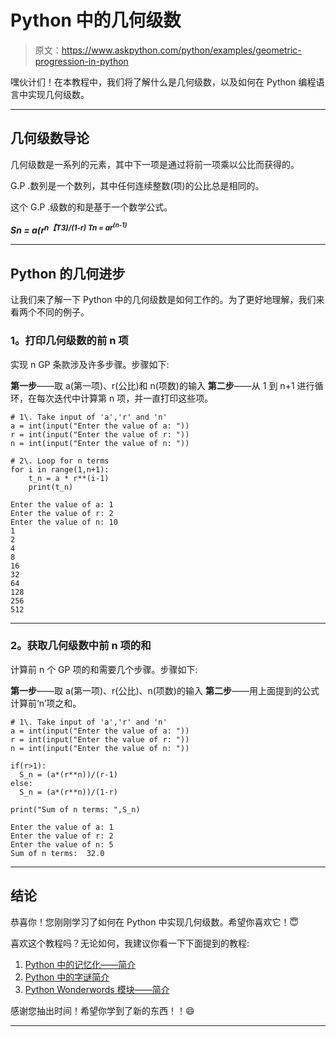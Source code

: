 # Python 中的几何级数

> 原文：<https://www.askpython.com/python/examples/geometric-progression-in-python>

嘿伙计们！在本教程中，我们将了解什么是几何级数，以及如何在 Python 编程语言中实现几何级数。

* * *

## 几何级数导论

几何级数是一系列的元素，其中下一项是通过将前一项乘以公比而获得的。

G.P .数列是一个数列，其中任何连续整数(项)的公比总是相同的。

这个 G.P .级数的和是基于一个数学公式。

***Sn = a(r<sup>n【T3)/(1-r)
Tn = ar<sup>(n-1)</sup></sup>***

* * *

## Python 的几何进步

让我们来了解一下 Python 中的几何级数是如何工作的。为了更好地理解，我们来看两个不同的例子。

### **1。打印几何级数的前 n 项**

实现 n GP 条款涉及许多步骤。步骤如下:

**第一步**——取 a(第一项)、r(公比)和 n(项数)的输入
**第二步**——从 1 到 n+1 进行循环，在每次迭代中计算第 n 项，并一直打印这些项。

```
# 1\. Take input of 'a','r' and 'n'
a = int(input("Enter the value of a: "))
r = int(input("Enter the value of r: "))
n = int(input("Enter the value of n: "))

# 2\. Loop for n terms
for i in range(1,n+1):
    t_n = a * r**(i-1)
    print(t_n)

```

```
Enter the value of a: 1
Enter the value of r: 2
Enter the value of n: 10
1
2
4
8
16
32
64
128
256
512

```

* * *

### **2。获取几何级数中前 n 项的和**

计算前 n 个 GP 项的和需要几个步骤。步骤如下:

****第一步****——取 a(第一项)、r(公比)、n(项数)的输入
**第二步**——用上面提到的公式计算前‘n’项之和。

```
# 1\. Take input of 'a','r' and 'n'
a = int(input("Enter the value of a: "))
r = int(input("Enter the value of r: "))
n = int(input("Enter the value of n: "))

if(r>1):
  S_n = (a*(r**n))/(r-1)
else:
  S_n = (a*(r**n))/(1-r)

print("Sum of n terms: ",S_n)

```

```
Enter the value of a: 1
Enter the value of r: 2
Enter the value of n: 5
Sum of n terms:  32.0

```

* * *

## **结论**

恭喜你！您刚刚学习了如何在 Python 中实现几何级数。希望你喜欢它！😇

喜欢这个教程吗？无论如何，我建议你看一下下面提到的教程:

1.  [Python 中的记忆化——简介](https://www.askpython.com/python/examples/memoization-in-python)
2.  [Python 中的字谜简介](https://www.askpython.com/python/examples/anagrams-in-python)
3.  [Python Wonderwords 模块——简介](https://www.askpython.com/python-modules/wonderwords-module)

感谢您抽出时间！希望你学到了新的东西！！😄

* * *